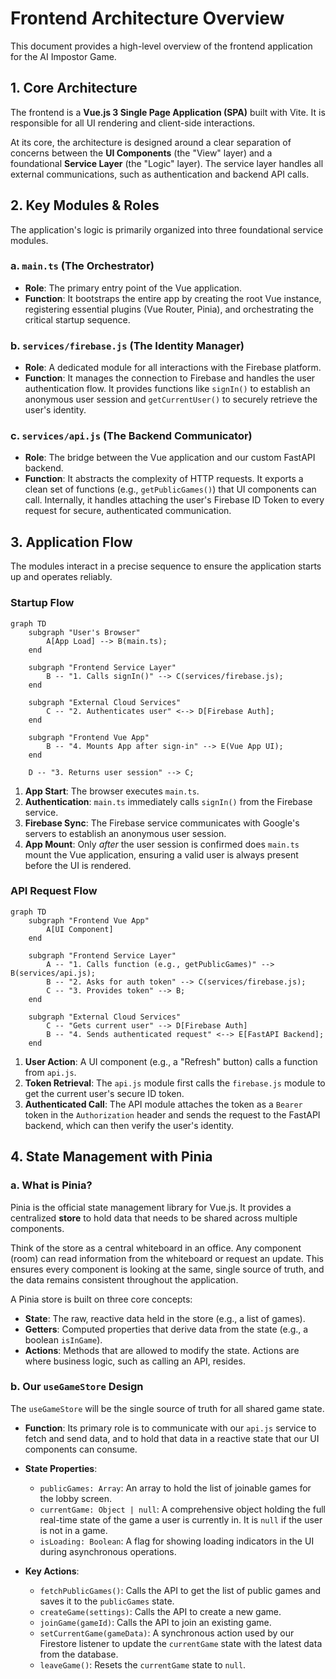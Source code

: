 # Frontend Architecture Overview

This document provides a high-level overview of the frontend application for the AI Impostor Game.

## 1. Core Architecture

The frontend is a **Vue.js 3 Single Page Application (SPA)** built with Vite. It is responsible for all UI rendering and client-side interactions.

At its core, the architecture is designed around a clear separation of concerns between the **UI Components** (the "View" layer) and a foundational **Service Layer** (the "Logic" layer). The service layer handles all external communications, such as authentication and backend API calls.

## 2. Key Modules & Roles

The application's logic is primarily organized into three foundational service modules.

### a. `main.ts` (The Orchestrator)

*   **Role**: The primary entry point of the Vue application.
*   **Function**: It bootstraps the entire app by creating the root Vue instance, registering essential plugins (Vue Router, Pinia), and orchestrating the critical startup sequence.

### b. `services/firebase.js` (The Identity Manager)

*   **Role**: A dedicated module for all interactions with the Firebase platform.
*   **Function**: It manages the connection to Firebase and handles the user authentication flow. It provides functions like `signIn()` to establish an anonymous user session and `getCurrentUser()` to securely retrieve the user's identity.

### c. `services/api.js` (The Backend Communicator)

*   **Role**: The bridge between the Vue application and our custom FastAPI backend.
*   **Function**: It abstracts the complexity of HTTP requests. It exports a clean set of functions (e.g., `getPublicGames()`) that UI components can call. Internally, it handles attaching the user's Firebase ID Token to every request for secure, authenticated communication.

## 3. Application Flow

The modules interact in a precise sequence to ensure the application starts up and operates reliably.

### Startup Flow

```mermaid
graph TD
    subgraph "User's Browser"
        A[App Load] --> B(main.ts);
    end

    subgraph "Frontend Service Layer"
        B -- "1. Calls signIn()" --> C(services/firebase.js);
    end

    subgraph "External Cloud Services"
        C -- "2. Authenticates user" <--> D[Firebase Auth];
    end
    
    subgraph "Frontend Vue App"
        B -- "4. Mounts App after sign-in" --> E(Vue App UI);
    end

    D -- "3. Returns user session" --> C;
```

1.  **App Start**: The browser executes `main.ts`.
2.  **Authentication**: `main.ts` immediately calls `signIn()` from the Firebase service.
3.  **Firebase Sync**: The Firebase service communicates with Google's servers to establish an anonymous user session.
4.  **App Mount**: Only *after* the user session is confirmed does `main.ts` mount the Vue application, ensuring a valid user is always present before the UI is rendered.

### API Request Flow

```mermaid
graph TD
    subgraph "Frontend Vue App"
        A[UI Component]
    end

    subgraph "Frontend Service Layer"
        A -- "1. Calls function (e.g., getPublicGames)" --> B(services/api.js);
        B -- "2. Asks for auth token" --> C(services/firebase.js);
        C -- "3. Provides token" --> B;
    end

    subgraph "External Cloud Services"
        C -- "Gets current user" --> D[Firebase Auth]
        B -- "4. Sends authenticated request" <--> E[FastAPI Backend];
    end
```

1.  **User Action**: A UI component (e.g., a "Refresh" button) calls a function from `api.js`.
2.  **Token Retrieval**: The `api.js` module first calls the `firebase.js` module to get the current user's secure ID token.
3.  **Authenticated Call**: The API module attaches the token as a `Bearer` token in the `Authorization` header and sends the request to the FastAPI backend, which can then verify the user's identity.

## 4. State Management with Pinia

### a. What is Pinia?

Pinia is the official state management library for Vue.js. It provides a centralized **store** to hold data that needs to be shared across multiple components.

Think of the store as a central whiteboard in an office. Any component (room) can read information from the whiteboard or request an update. This ensures every component is looking at the same, single source of truth, and the data remains consistent throughout the application.

A Pinia store is built on three core concepts:
*   **State**: The raw, reactive data held in the store (e.g., a list of games).
*   **Getters**: Computed properties that derive data from the state (e.g., a boolean `isInGame`).
*   **Actions**: Methods that are allowed to modify the state. Actions are where business logic, such as calling an API, resides.

### b. Our `useGameStore` Design

The `useGameStore` will be the single source of truth for all shared game state.

*   **Function**: Its primary role is to communicate with our `api.js` service to fetch and send data, and to hold that data in a reactive state that our UI components can consume.

*   **State Properties**:
    *   `publicGames: Array`: An array to hold the list of joinable games for the lobby screen.
    *   `currentGame: Object | null`: A comprehensive object holding the full real-time state of the game a user is currently in. It is `null` if the user is not in a game.
    *   `isLoading: Boolean`: A flag for showing loading indicators in the UI during asynchronous operations.

*   **Key Actions**:
    *   `fetchPublicGames()`: Calls the API to get the list of public games and saves it to the `publicGames` state.
    *   `createGame(settings)`: Calls the API to create a new game.
    *   `joinGame(gameId)`: Calls the API to join an existing game.
    *   `setCurrentGame(gameData)`: A synchronous action used by our Firestore listener to update the `currentGame` state with the latest data from the database.
    *   `leaveGame()`: Resets the `currentGame` state to `null`.
